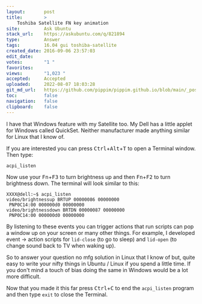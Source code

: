 ```yaml
---
layout:       post
title:        >
    Toshiba Satellite FN key animation
site:         Ask Ubuntu
stack_url:    https://askubuntu.com/q/821894
type:         Answer
tags:         16.04 gui toshiba-satellite
created_date: 2016-09-06 23:57:03
edit_date:    
votes:        "1 "
favorites:    
views:        "1,023 "
accepted:     Accepted
uploaded:     2022-08-07 18:03:28
git_md_url:   https://github.com/pippim/pippim.github.io/blob/main/_posts/2016/2016-09-06-Toshiba-Satellite-FN-key-animation.md
toc:          false
navigation:   false
clipboard:    false
---
```


I have that Windows feature with my Satellite too. My Dell has a little applet for Windows called QuickSet. Neither manufacturer made anything similar for Linux that I know of.

If you are interested you can press <kbd>Ctrl</kbd>+<kbd>Alt</kbd>+<kbd>T</kbd> to open a Terminal window. Then type:

``` 
acpi_listen
```

Now use your <kbd>Fn</kbd>+<kbd>F3</kbd> to turn brightness up and then <kbd>Fn</kbd>+<kbd>F2</kbd> to turn brightness down. The terminal will look similar to this:

``` 
XXXX@dell:~$ acpi_listen
video/brightnessup BRTUP 00000086 00000000
 PNP0C14:00 000000d0 00000000
video/brightnessdown BRTDN 00000087 00000000
 PNP0C14:00 000000d0 00000000
```

By listening to these events you can trigger actions that run scripts can pop a window up on your screen or many other things. For example, I developed event -> action scripts for `lid-close` (to go to sleep) and `lid-open` (to change sound back to TV when waking up).

So to answer your question no mfg solution in Linux that I know of but, quite easy to write your nifty things in Ubuntu / Linux if you spend a little time. If you don't mind a touch of bias doing the same in Windows would be a lot more difficult.

Now that you made it this far press <kbd>Ctrl</kbd>+<kbd>C</kbd> to end the `acpi_listen` program and then type `exit` to close the Terminal.
